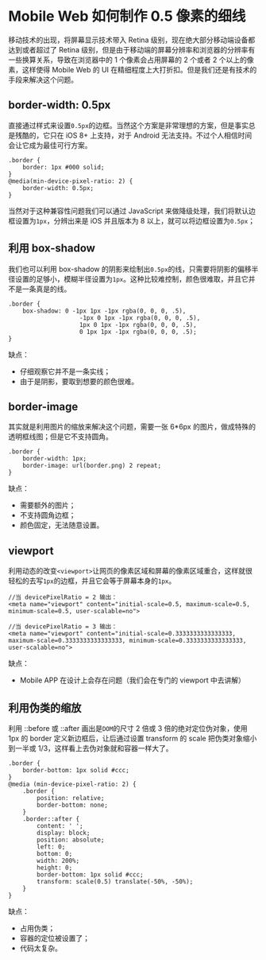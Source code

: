 # Mobile Web 如何制作 0.5 像素的细线
移动技术的出现，将屏幕显示技术带入 Retina 级别，现在绝大部分移动端设备都达到或者超过了 Retina 级别，但是由于移动端的屏幕分辨率和浏览器的分辨率有一些换算关系，导致在浏览器中的 1 个像素会占用屏幕的 2 个或者 2 个以上的像素，这样使得 Mobile Web 的 UI 在精细程度上大打折扣。但是我们还是有技术的手段来解决这个问题。

## border-width: 0.5px
直接通过样式来设置`0.5px`的边框。当然这个方案是非常理想的方案，但是事实总是残酷的，它只在 iOS 8+ 上支持，对于 Android 无法支持。不过个人相信时间会让它成为最佳可行方案。

```
.border {
	border: 1px #000 solid;
}
@media(min-device-pixel-ratio: 2) {
	border-width: 0.5px;
}
```

当然对于这种兼容性问题我们可以通过 JavaScript 来做降级处理，我们将默认边框设置为`1px`，分辨出来是 iOS 并且版本为 8 以上，就可以将边框设置为`0.5px`；

## 利用 box-shadow
我们也可以利用 box-shadow 的阴影来绘制出`0.5px`的线，只需要将阴影的偏移半径设置的足够小，模糊半径设置为`1px`。这种比较难控制，颜色很难取，并且它并不是一条真是的线。

```
.border {
	box-shadow: 0 -1px 1px -1px rgba(0, 0, 0, .5),
					-1px 0 1px -1px rgba(0, 0, 0, .5),
					1px 0 1px -1px rgba(0, 0, 0, .5),
					0 1px 1px -1px rgba(0, 0, 0, .5);
}
```
缺点：

* 仔细观察它并不是一条实线；
* 由于是阴影，要取到想要的颜色很难。

## border-image
其实就是利用图片的缩放来解决这个问题，需要一张 6*6px 的图片，做成特殊的透明框线图；但是它不支持圆角。

```
.border {
	border-width: 1px;
	border-image: url(border.png) 2 repeat;
}
```
缺点：

* 需要额外的图片；
* 不支持圆角边框；
* 颜色固定，无法随意设置。

## viewport
利用动态的改变`<viewport>`让网页的像素区域和屏幕的像素区域重合，这样就很轻松的去写`1px`的边框，并且它会等于屏幕本身的`1px`。

```
//当 devicePixelRatio = 2 输出：
<meta name="viewport" content="initial-scale=0.5, maximum-scale=0.5, minimum-scale=0.5, user-scalable=no">

//当 devicePixelRatio = 3 输出：
<meta name="viewport" content="initial-scale=0.3333333333333333, maximum-scale=0.3333333333333333, minimum-scale=0.3333333333333333, user-scalable=no">

```
缺点：

* Mobile APP 在设计上会存在问题（我们会在专门的 viewport 中去讲解）

## 利用伪类的缩放
利用 ::before 或 ::after 画出是`DOM`的尺寸 2 倍或 3 倍的绝对定位伪对象，使用 1px 的 border 定义新边框后，让后通过设置 transform 的 scale 把伪类对象缩小到一半或 1/3，这样看上去伪对象就和容器一样大了。

```
.border {
    border-bottom: 1px solid #ccc;
}
@media (min-device-pixel-ratio: 2) {
    .border {
        position: relative;
        border-bottom: none;
    }
    .border::after {
        content: ' ';
        display: block;
        position: absolute;
        left: 0;
        bottom: 0;
        width: 200%;
        height: 0;
        border-bottom: 1px solid #ccc;
        transform: scale(0.5) translate(-50%, -50%);
    }
}
```
缺点：

* 占用伪类；
* 容器的定位被设置了；
* 代码太复杂。


